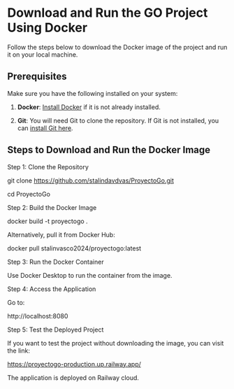 # Download and Run the GO Project Using Docker

Follow the steps below to download the Docker image of the project and run it on your local machine.

## Prerequisites

Make sure you have the following installed on your system:

1. **Docker**: [Install Docker](https://docs.docker.com/get-docker/) if it is not already installed.

2. **Git**: You will need Git to clone the repository. If Git is not installed, you can [install Git here](https://git-scm.com/downloads).

## Steps to Download and Run the Docker Image

Step 1: Clone the Repository

git clone https://github.com/stalindavdvas/ProyectoGo.git

cd ProyectoGo

Step 2: Build the Docker Image

docker build -t proyectogo .

Alternatively, pull it from Docker Hub:

docker pull stalinvasco2024/proyectogo:latest

Step 3: Run the Docker Container

Use Docker Desktop to run the container from the image.

Step 4: Access the Application

Go to:

http://localhost:8080

Step 5: Test the Deployed Project

If you want to test the project without downloading the image, you can visit the link:

https://proyectogo-production.up.railway.app/

The application is deployed on Railway cloud.


